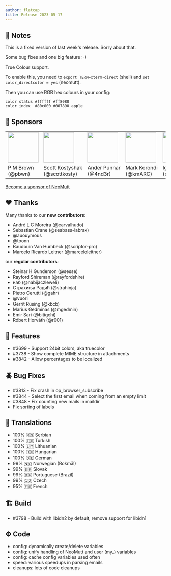 ```yaml
---
author: flatcap
title: Release 2023-05-17
---
```


## :book: Notes

This is a fixed version of last week's release.
Sorry about that.

Some bug fixes and one big feature :-)

True Colour support.

To enable this, you need to `export TERM=xterm-direct` (shell) and `set color_directcolor = yes` (neomutt).

Then you can use RGB hex colours in your config:

```
color status #ffffff #ff8080
color index  #80c000 #007890 apple
```

## :gem: Sponsors

<table>
  <tr>
    <td><a href="https://github.com/pbwn/"><img width="96" src="https://avatars.githubusercontent.com/u/34809091"></a></td>
    <td><a href="https://github.com/scottkosty/"><img width="96" src="https://avatars.githubusercontent.com/u/1149353"></a></td>
    <td><a href="https://github.com/4nd3r/"><img width="96" src="https://avatars.githubusercontent.com/u/7166727"></a></td>
    <td><a href="https://github.com/kmARC/"><img width="96" src="https://avatars.githubusercontent.com/u/6640417"></a></td>
    <td><a href="https://github.com/igor47/"><img width="96" src="https://avatars.githubusercontent.com/u/200575"></a></td>
  </tr>
  <tr>
    <td>
      P&nbsp;M&nbsp;Brown<br>(@pbwn)
    </td>
    <td>
      Scott&nbsp;Kostyshak<br>(@scottkosty)
    </td>
    <td>
      Ander&nbsp;Punnar<br>(@4nd3r)
    </td>
    <td>
      Mark&nbsp;Korondi<br>(@kmARC)
    </td>
    <td>
      Igor&nbsp;Serebryany<br>(@igor47)
    </td>
  </tr>
</table>

[Become a sponsor of NeoMutt](https://neomutt.org/sponsor)

## :heart: Thanks

Many thanks to our **new contributors**:

- André L C Moreira (@carvalhudo)
- Sebastian Crane (@seabass-labrax)
- @auouymous
- @toonn
- Baudouin Van Humbeck (@scriptor-pro)
- Marcelo Ricardo Leitner (@marceloleitner)

our **regular contributors**:

- Steinar H Gunderson (@sesse)
- Rayford Shireman (@rayfordshire)
- наб (@nabijaczleweli)
- Страхиња Радић (@strahinja)
- Pietro Cerutti (@gahr)
- @vuori
- Gerrit Rüsing (@kbcb)
- Marius Gedminas (@mgedmin)
- Emir Sari (@bitigchi)
- Róbert Horváth (@r001)

## :gift: Features

- #3699 - Support 24bit colors, aka truecolor
- #3738 - Show complete MIME structure in attachments
- #3842 - Allow percentages to be localized

## :beetle: Bug Fixes

- #3813 - Fix crash in op_browser_subscribe
- #3844 - Select the first email when coming from an empty limit
- #3848 - Fix counting new mails in maildir
- Fix sorting of labels

## :black_flag: Translations

- 100% :serbia: Serbian
- 100% :tr: Turkish
- 100% :lithuania: Lithuanian
- 100% :hungary: Hungarian
- 100% :de: German
- 99% :norway: Norwegian (Bokmål)
- 99% :slovakia: Slovak
- 99% :brazil: Portuguese (Brazil)
- 99% :czech_republic: Czech
- 95% :fr: French

## :building_construction: Build

- #3798 - Build with libidn2 by default, remove support for libidn1

## :gear: Code

- config: dynamically create/delete variables
- config: unify handling of NeoMutt and user (my_) variables
- config: cache config variables used often
- speed: various speedups in parsing emails
- cleanups: lots of code cleanups

